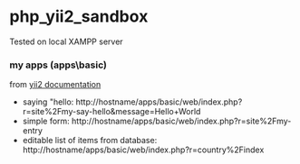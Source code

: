 # php_yii2_sandbox
Tested on local XAMPP server
### my apps (apps\basic)
from [yii2 documentation](https://www.yiiframework.com/doc/guide/2.0/en)
- saying "hello: http://hostname/apps/basic/web/index.php?r=site%2Fmy-say-hello&message=Hello+World
- simple form: http://hostname/apps/basic/web/index.php?r=site%2Fmy-entry
- editable list of items from database: http://hostname/apps/basic/web/index.php?r=country%2Findex